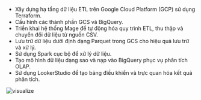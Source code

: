 - Xây dựng hạ tầng dữ liệu ETL trên Google Cloud Platform (GCP) sử dụng Terraform.
- Cấu hình các thành phần GCS và BigQuery.
- Triển khai hệ thống Mage để tự động hóa quy trình ETL, thu thập và chuyển đổi dữ liệu từ nguồn CSV.
- Lưu trữ dữ liệu dưới định dạng Parquet trong GCS cho hiệu quả lưu trữ và xử lý.
- Sử dụng Spark cục bộ để xử lý dữ liệu.
- Tạo mô hình dữ liệu dạng sao và nạp vào BigQuery phục vụ phân tích OLAP.
- Sử dụng LookerStudio để tạo bảng điều khiển và trực quan hóa kết quả phân tích.




![visualize](https://github.com/user-attachments/assets/e7a08e28-f943-4085-80f5-4ae90d1e0e73)

